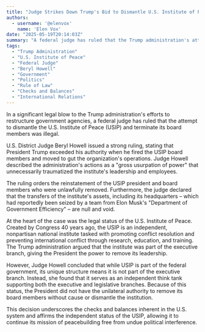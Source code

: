 ```yaml
---
title: "Judge Strikes Down Trump's Bid to Dismantle U.S. Institute of Peace"
authors:
  - username: '@elenvox'
    name: 'Elen Vox'
date: "2025-05-19T20:14:03Z"
summary: "A federal judge has ruled that the Trump administration's attempt to dismantle the U.S. Institute of Peace and fire its board members was unlawful, stating the President lacked the authority to do so and calling the action a 'gross usurpation of power.'"
tags:
  - "Trump Administration"
  - "U.S. Institute of Peace"
  - "Federal Judge"
  - "Beryl Howell"
  - "Government"
  - "Politics"
  - "Rule of Law"
  - "Checks and Balances"
  - "International Relations"
---
```


In a significant legal blow to the Trump administration's efforts to restructure government agencies, a federal judge has ruled that the attempt to dismantle the U.S. Institute of Peace (USIP) and terminate its board members was illegal.

U.S. District Judge Beryl Howell issued a strong ruling, stating that President Trump exceeded his authority when he fired the USIP board members and moved to gut the organization's operations. Judge Howell described the administration's actions as a "gross usurpation of power" that unnecessarily traumatized the institute's leadership and employees.

The ruling orders the reinstatement of the USIP president and board members who were unlawfully removed. Furthermore, the judge declared that the transfers of the institute's assets, including its headquarters – which had reportedly been seized by a team from Elon Musk's "Department of Government Efficiency" – are null and void.

At the heart of the case was the legal status of the U.S. Institute of Peace. Created by Congress 40 years ago, the USIP is an independent, nonpartisan national institute tasked with promoting conflict resolution and preventing international conflict through research, education, and training. The Trump administration argued that the institute was part of the executive branch, giving the President the power to remove its leadership.

However, Judge Howell concluded that while USIP is part of the federal government, its unique structure means it is not part of the executive branch. Instead, she found that it serves as an independent think tank supporting both the executive and legislative branches. Because of this status, the President did not have the unilateral authority to remove its board members without cause or dismantle the institution.

This decision underscores the checks and balances inherent in the U.S. system and affirms the independent status of the USIP, allowing it to continue its mission of peacebuilding free from undue political interference.
